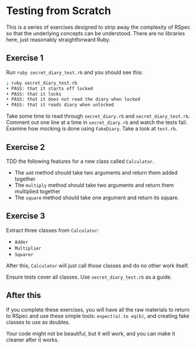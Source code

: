 # Testing from Scratch

This is a series of exercises designed to strip away the complexity of RSpec so
that the underlying concepts can be understood. There are no libraries here,
just reasonably straightforward Ruby.

## Exercise 1

Run `ruby secret_diary_test.rb` and you should see this:

```bash
; ruby secret_diary_test.rb
• PASS: that it starts off locked
• PASS: that it locks
• PASS: that it does not read the diary when locked
• PASS: that it reads diary when unlocked
```

Take some time to read through `secret_diary.rb` and `secret_diary_test.rb`.
Comment out one line at a time in `secret_diary.rb` and watch the tests fail.
Examine how mocking is done using `FakeDiary`. Take a look at `test.rb`.

## Exercise 2

TDD the following features for a new class called `Calculator`.

* The `add` method should take two arguments and return them added together
* The `multiply` method should take two arguments and return them multiplied
  together
* The `square` method should take one argument and return its square.

## Exercise 3

Extract three classes from `Calculator`:

* `Adder`
* `Multiplier`
* `Squarer`

After this, `Calculator` will just call those classes and do no other work
itself.

Ensure tests cover all classes. Use `secret_diary_test.rb` as a guide.

## After this

If you complete these exercises, you will have all the raw materials to return
to RSpec and use these simple tools: `expect(a).to eq(b)`, and creating fake
classes to use as doubles.

Your code might not be beautiful, but it will work, and you can make it cleaner
after it works.
